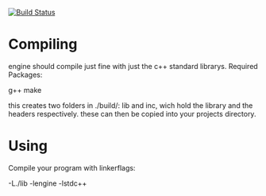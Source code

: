 [![Build Status](https://travis-ci.org/kompetenzbolzen/engine.svg?branch=master)](https://travis-ci.org/kompetenzbolzen/engine)

# Compiling

engine should compile just fine with just the c++ standard librarys.
Required Packages:

  g++
  make

this creates two folders in ./build/: lib and inc, wich hold the library and the headers respectively. these can then be copied into your projects directory.

# Using

Compile your program with linkerflags:

  -L./lib -lengine -lstdc++

